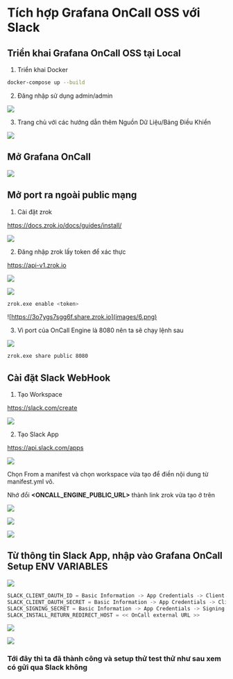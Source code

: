 # Tích hợp Grafana OnCall OSS với Slack

## Triển khai Grafana OnCall OSS tại Local

1. Triển khai Docker

```bash
docker-compose up --build
```

2. Đăng nhập sử dụng admin/admin

![](images/0.png)

3. Trang chủ với các hướng dẫn thêm Nguồn Dữ Liệu/Bảng Điều Khiển

![](images/1.png)

## Mở Grafana OnCall

![](images/13.png)

## Mở port ra ngoài public mạng

1. Cài đặt zrok

https://docs.zrok.io/docs/guides/install/

![](images/3.png)

2. Đăng nhập zrok lấy token để xác thực

https://api-v1.zrok.io

![](images/4.png)

![](images/5.png)

```bash
zrok.exe enable <token>
```

![https://3o7ygs7sgg6f.share.zrok.io](images/6.png)

3. Vì port của OnCall Engine là 8080 nên ta sẽ chạy lệnh sau

![](images/3.png)

```bash
zrok.exe share public 8080
```

## Cài đặt Slack WebHook

1. Tạo Workspace

https://slack.com/create

![](images/7.png)

2. Tạo Slack App

https://api.slack.com/apps

![](images/8.png)

Chọn From a manifest và chọn workspace vừa tạo để điền nội dung từ manifest.yml vô.

Nhớ đổi **<ONCALL_ENGINE_PUBLIC_URL>** thành link zrok vừa tạo ở trên

![](images/9.png)

![](images/10.png)

![](images/11.png)

## Từ thông tin Slack App, nhập vào Grafana OnCall Setup ENV VARIABLES

![](images/12.png)

```js
SLACK_CLIENT_OAUTH_ID = Basic Information -> App Credentials -> Client ID
SLACK_CLIENT_OAUTH_SECRET = Basic Information -> App Credentials -> Client Secret
SLACK_SIGNING_SECRET = Basic Information -> App Credentials -> Signing Secret
SLACK_INSTALL_RETURN_REDIRECT_HOST = << OnCall external URL >>
```

![](images/14.png)

![](images/15.png)

### Tới đây thì ta đã thành công và setup thử test thử như sau xem có gửi qua Slack không

